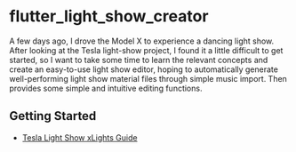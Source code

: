 # flutter_light_show_creator

A few days ago, I drove the Model X to experience a dancing light show. After looking at the Tesla light-show project, I found it a little difficult to get started, so I want to take some time to learn the relevant concepts and create an easy-to-use light show editor, hoping to automatically generate well-performing light show material files through simple music import. Then provides some simple and intuitive editing functions.

## Getting Started


- [Tesla Light Show xLights Guide](https://github.com/teslamotors/light-show)

